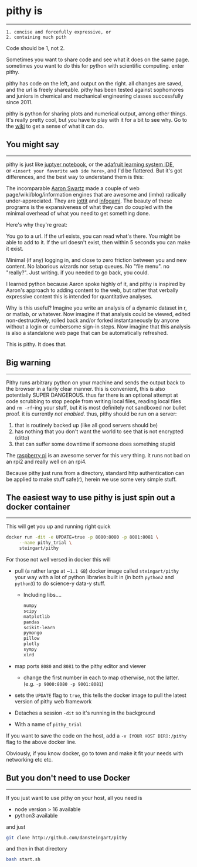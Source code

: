 # pithy is

---

```
1. concise and forcefully expressive, or
2. containing much pith
```

Code should be 1, not 2.

Sometimes you want to share code and see what it does on the same page. sometimes you want to do this for python with scientific computing. enter pithy.

pithy has code on the left, and output on the right. all changes are saved, and the url is freely shareable. pithy has been tested against sophomores and juniors in chemical and mechanical engineering classes successfully since 2011.

pithy is python for sharing plots and numerical output, among other things. It's really pretty cool, but you have to play with it for a bit to see why. Go to the [wiki](https://github.com/dansteingart/pithy/wiki) to get a sense of what it can do.

## You might say

---

pithy is just like [juptyer notebook](http://juptyer.org/), or the [adafruit learning system IDE](http://learn.adafruit.com/), or `<insert your favorite web ide here>`, and I'd be flattered. But it's got differences, and the best way to understand them is this:

The incomparable [Aaron Swartz](https://en.wikipedia.org/wiki/Aaron_Swartz) made a couple of web page/wiki/blog/information engines that are awesome and (imho) radically under-appreciated. They are [jottit](https://www.jottit.com/) and [infogami](https://github.com/infogami/infogami). The beauty of these programs is the expansiveness of what they can do coupled with the minimal overhead of what you need to get something done.

Here's why they're great: 

You go to a url. 
If the url exists, you can read what's there. 
          You might be able to add to it. 
If the url doesn't exist, then within 5 seconds you can make it exist. 

Minimal (if any) logging in, and close to zero friction between you and new content. No laborious wizards nor setup queues. No "file menu". no "really?". Just writing. if you needed to go back, you could.

I learned python because Aaron spoke highly of it, and pithy is inspired by Aaron's approach to adding content to the web, but rather that verbally expressive content this is intended for quantitative analyses.

Why is this useful? Imagine you write an analysis of a dynamic dataset in r, or matlab, or whatever. Now imagine if that analysis could be viewed, edited non-destructively, rolled back and/or forked instantaneously by anyone without a login or cumbersome sign-in steps. Now imagine that this analysis is also a standalone web page that can be automatically refreshed.

This is pithy. It does that.

## Big warning

---

Pithy runs arbitrary python on your machine and sends the output back to the browser in a fairly clear manner. this is convenient, this is also potentially SUPER DANGEROUS. thus far there is an optional attempt at code scrubbing to stop people from writing local files, reading local files and `rm -rf`-ing your stuff, but it is most definitely not sandboxed nor bullet proof. it is currently *not enabled*. thus, pithy should be run on a server:

1. that is routinely backed up (like all good servers should be)
2. has nothing that you don't want the world to see that is not encrypted (ditto)
3. that can suffer some downtime if someone does something stupid

The [raspberry pi](http://www.raspberrypi.org/) is an awesome server for this very thing. it runs not bad on an rpi2 and really well on an rpi4.

Because pithy just runs from a directory, standard http authentication can be applied to make stuff safe(r), herein we use some very simple stuff.

## The easiest way to use pithy is just spin out a docker container

---

This will get you up and running right quick

```bash
docker run -dit -e UPDATE=true -p 8080:8080 -p 8081:8081 \
     --name pithy_trial \
     steingart/pithy
```

For those not well versed in docker this will 

- pull (a rather large at ~`1.1 GB`) docker image called `steingart/pithy` your way with a lot of python libraries built in (in both `python2` and `python3`) to do science-y data-y stuff.
    - Including libs....

        ```bash
        numpy
        scipy
        matplotlib
        pandas
        scikit-learn
        pymongo
        pillow
        plotly
        sympy
        xlrd
        ```

- map ports `8080` and `8081` to the pithy editor and viewer
    - change the first number in each to  map otherwise, not the latter. 
    (e.g. `-p 9000:8080 -p 9001:8081`)
- sets the `UPDATE` flag to `true`, this tells the docker image to pull the latest version of pithy web framework
- Detaches a session `-dit` so it's running in the background
- With a name of `pithy_trial`

If you want to save the code on the host, add a `-v [YOUR HOST DIR]:/pithy` flag to the above docker line.

Obviously, if you know docker, go to town and make it fit your needs with networking etc etc.

## But you don't need to use Docker

---

If you just want to use pithy on your host, all you need is 

- node version > 16  available
- python3 available

and just 

```bash
git clone http://github.com/dansteingart/pithy
```

and then in that directory 

```bash
bash start.sh
```
